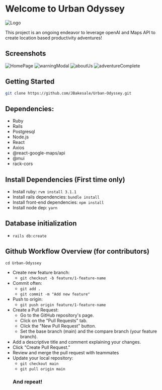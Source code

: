 # Welcome to Urban Odyssey

![Logo]()

This project is an ongoing endeavor to leverage openAI and Maps API to create location based productivity adventures!

## Screenshots

![HomePage](https://github.com/JBakesale/Urban-Odyssey/blob/josh/cleanup/docs/screenshots/homepage_loggedIn.png)
![warningModal](https://github.com/JBakesale/Urban-Odyssey/blob/josh/cleanup/docs/screenshots/warningModal.png)
![aboutUs](https://github.com/JBakesale/Urban-Odyssey/blob/josh/cleanup/docs/screenshots/about_us.png)
![adventureComplete](https://github.com/JBakesale/Urban-Odyssey/blob/josh/cleanup/docs/screenshots/adventureComplete.png)

## Getting Started
```bash 
git clone https://github.com/JBakesale/Urban-Odyssey.git
```
## Dependencies:
- Ruby
- Rails
- Postgresql
- Node.js
- React
- Axios
- @react-google-maps/api
- @mui
- rack-cors

## Install Dependencies (First time only)
- Install ruby: `rvm install 3.1.1`
- Install rails dependencies: `bundle install`
- Install front-end dependencies: `npm install`
- Install node dep: `yarn`


## Database initialization
- `rails db:create`


## Github Workflow Overview (for contributors)
`cd Urban-Odyssey`
- Create new feature branch: 
  - `git checkout -b feature/1-feature-name`
- Commit often:
  - `git add .`
  - `git commit -m "Add new feature"`
- Push to origin: 
  - `git push origin feature/1-feature-name`
- Create a Pull Request:
  - Go to the GitHub repository's page.
  - Click on the "Pull Requests" tab.
  - Click the "New Pull Request" button.
  - Set the base branch (main) and the compare branch (your feature branch).
 - Add a descriptive title and comment explaining your changes.
 - Click "Create Pull Request."
- Review and merge the pull request with teammates
- Update your local repository:
  - `git checkout main`
  - `git pull origin main`
  ### And repeat!